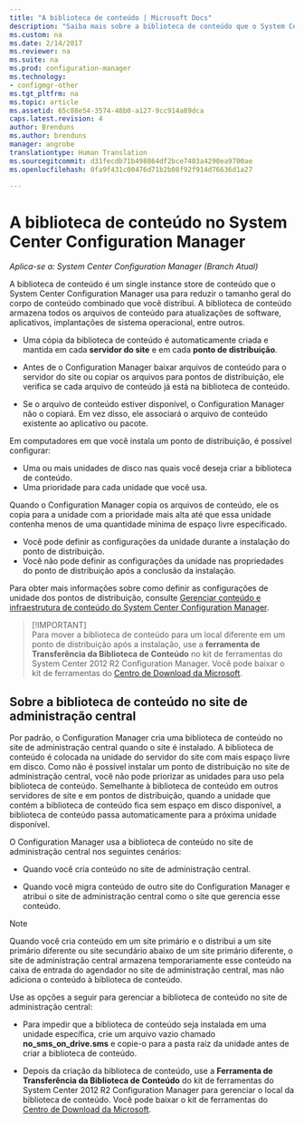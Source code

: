 ```yaml
---
title: "A biblioteca de conteúdo | Microsoft Docs"
description: "Saiba mais sobre a biblioteca de conteúdo que o System Center Configuration Manager usa para reduzir o tamanho geral do conteúdo distribuído."
ms.custom: na
ms.date: 2/14/2017
ms.reviewer: na
ms.suite: na
ms.prod: configuration-manager
ms.technology:
- configmgr-other
ms.tgt_pltfrm: na
ms.topic: article
ms.assetid: 65c88e54-3574-48b0-a127-9cc914a89dca
caps.latest.revision: 4
author: Brenduns
ms.author: brenduns
manager: angrobe
translationtype: Human Translation
ms.sourcegitcommit: d31fecdb71b498864df2bce7403a4290ea9700ae
ms.openlocfilehash: 0fa9f431c00476d71b2b08f92f914d76636d1a27

---
```

# <a name="the-content-library-in-system-center-configuration-manager"></a>A biblioteca de conteúdo no System Center Configuration Manager

*Aplica-se a: System Center Configuration Manager (Branch Atual)*

A biblioteca de conteúdo é um single instance store de conteúdo que o System Center Configuration Manager usa para reduzir o tamanho geral do corpo de conteúdo combinado que você distribui. A biblioteca de conteúdo armazena todos os arquivos de conteúdo para atualizações de software, aplicativos, implantações de sistema operacional, entre outros.

 - Uma cópia da biblioteca de conteúdo é automaticamente criada e mantida em cada **servidor do site** e em cada **ponto de distribuição**.

 - Antes de o Configuration Manager baixar arquivos de conteúdo para o servidor do site ou copiar os arquivos para pontos de distribuição, ele verifica se cada arquivo de conteúdo já está na biblioteca de conteúdo.
 - Se o arquivo de conteúdo estiver disponível, o Configuration Manager não o copiará. Em vez disso, ele associará o arquivo de conteúdo existente ao aplicativo ou pacote.

Em computadores em que você instala um ponto de distribuição, é possível configurar:

- Uma ou mais unidades de disco nas quais você deseja criar a biblioteca de conteúdo.
- Uma prioridade para cada unidade que você usa.

Quando o Configuration Manager copia os arquivos de conteúdo, ele os copia para a unidade com a prioridade mais alta até que essa unidade contenha menos de uma quantidade mínima de espaço livre especificado.
- Você pode definir as configurações da unidade durante a instalação do ponto de distribuição.
- Você não pode definir as configurações da unidade nas propriedades do ponto de distribuição após a conclusão da instalação.


Para obter mais informações sobre como definir as configurações de unidade dos pontos de distribuição, consulte [Gerenciar conteúdo e infraestrutura de conteúdo do System Center Configuration Manager](../../../core/servers/deploy/configure/manage-content-and-content-infrastructure.md).  


>  [!IMPORTANT]  
>  Para mover a biblioteca de conteúdo para um local diferente em um ponto de distribuição após a instalação, use a **ferramenta de Transferência da Biblioteca de Conteúdo** no kit de ferramentas do System Center 2012 R2 Configuration Manager. Você pode baixar o kit de ferramentas do [Centro de Download da Microsoft](http://go.microsoft.com/fwlink/?LinkId=279566).  

## <a name="about-the-content-library-on-the-central-administration-site"></a>Sobre a biblioteca de conteúdo no site de administração central  
 Por padrão, o Configuration Manager cria uma biblioteca de conteúdo no site de administração central quando o site é instalado. A biblioteca de conteúdo é colocada na unidade do servidor do site com mais espaço livre em disco. Como não é possível instalar um ponto de distribuição no site de administração central, você não pode priorizar as unidades para uso pela biblioteca de conteúdo. Semelhante à biblioteca de conteúdo em outros servidores de site e em pontos de distribuição, quando a unidade que contém a biblioteca de conteúdo fica sem espaço em disco disponível, a biblioteca de conteúdo passa automaticamente para a próxima unidade disponível.  

 O Configuration Manager usa a biblioteca de conteúdo no site de administração central nos seguintes cenários:  

-   Quando você cria conteúdo no site de administração central.  

-   Quando você migra conteúdo de outro site do Configuration Manager e atribui o site de administração central como o site que gerencia esse conteúdo.  

> [!NOTE]  
>  Quando você cria conteúdo em um site primário e o distribui a um site primário diferente ou site secundário abaixo de um site primário diferente, o site de administração central armazena temporariamente esse conteúdo na caixa de entrada do agendador no site de administração central, mas não adiciona o conteúdo à biblioteca de conteúdo.  

 Use as opções a seguir para gerenciar a biblioteca de conteúdo no site de administração central:  

-   Para impedir que a biblioteca de conteúdo seja instalada em uma unidade específica, crie um arquivo vazio chamado **no_sms_on_drive.sms** e copie-o para a pasta raiz da unidade antes de criar a biblioteca de conteúdo.  

-   Depois da criação da biblioteca de conteúdo, use a **Ferramenta de Transferência da Biblioteca de Conteúdo** do kit de ferramentas do System Center 2012 R2 Configuration Manager para gerenciar o local da biblioteca de conteúdo. Você pode baixar o kit de ferramentas do [Centro de Download da Microsoft](http://go.microsoft.com/fwlink/?LinkId=279566).  



<!--HONumber=Feb17_HO3-->


